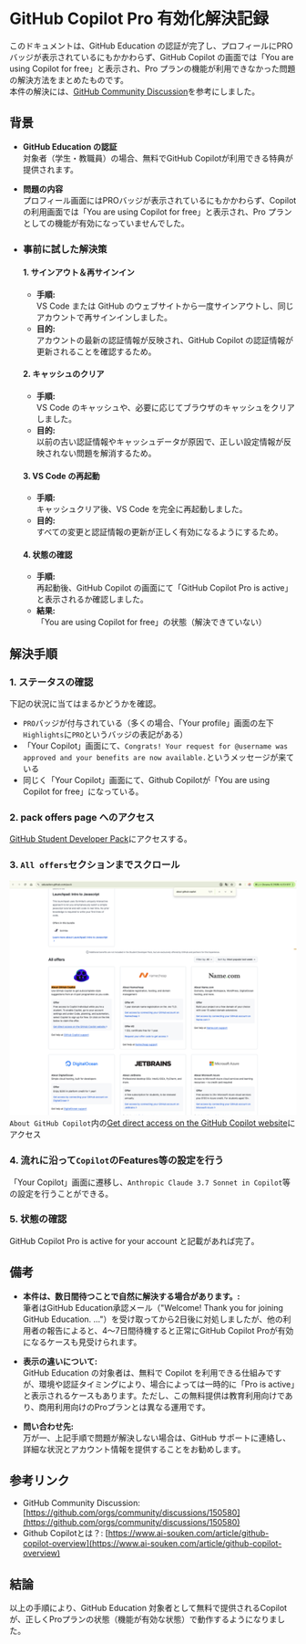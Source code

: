 # GitHub Copilot Pro 有効化解決記録

このドキュメントは、GitHub Education の認証が完了し、プロフィールにPROバッジが表示されているにもかかわらず、GitHub Copilot の画面では「You are using Copilot for free」と表示され、Pro プランの機能が利用できなかった問題の解決方法をまとめたものです。  
本件の解決には、[GitHub Community Discussion](https://github.com/orgs/community/discussions/150580)を参考にしました。

## 背景

- **GitHub Education の認証**  
  対象者（学生・教職員）の場合、無料でGitHub Copilotが利用できる特典が提供されます。  
- **問題の内容**  
  プロフィール画面にはPROバッジが表示されているにもかかわらず、Copilot の利用画面では「You are using Copilot for free」と表示され、Pro プランとしての機能が有効になっていませんでした。
- ### **事前に試した解決策**
  #### 1. サインアウト＆再サインイン
  - **手順:**  
    VS Code または GitHub のウェブサイトから一度サインアウトし、同じアカウントで再サインインしました。  
  - **目的:**  
    アカウントの最新の認証情報が反映され、GitHub Copilot の認証情報が更新されることを確認するため。

  #### 2. キャッシュのクリア
  - **手順:**  
    VS Code のキャッシュや、必要に応じてブラウザのキャッシュをクリアしました。  
  - **目的:**  
    以前の古い認証情報やキャッシュデータが原因で、正しい設定情報が反映されない問題を解消するため。

  #### 3. VS Code の再起動
  - **手順:**  
    キャッシュクリア後、VS Code を完全に再起動しました。  
  - **目的:**  
    すべての変更と認証情報の更新が正しく有効になるようにするため。

  #### 4. 状態の確認
  - **手順:**  
    再起動後、GitHub Copilot の画面にて「GitHub Copilot Pro is active」と表示されるか確認しました。  
  - **結果:**  
    「You are using Copilot for free」の状態（解決できていない）


## 解決手順
### 1. ステータスの確認
  下記の状況に当てはまるかどうかを確認。
  - `PRO`バッジが付与されている（多くの場合、「Your profile」画面の左下`Highlights`に`PRO`というバッジの表記がある）
  - 「Your Copilot」画面にて、`Congrats! Your request for @username was approved and your benefits are now available.`というメッセージが来ている
  - 同じく「Your Copilot」画面にて、Github Copilotが「You are using Copilot for free」になっている。

### 2.  **pack offers page** へのアクセス
  [GitHub Student Developer Pack](https://education.github.com/pack)にアクセスする。

### 3. `All offers`セクションまでスクロール
![all offers](sample_img.png "sample")
  `About GitHub Copilot`内の<u>Get direct access on the GitHub Copilot website</u>にアクセス

### 4. 流れに沿って`Copilot`のFeatures等の設定を行う
  「Your Copilot」画面に遷移し、`Anthropic Claude 3.7 Sonnet in Copilot`等の設定を行うことができる。

### 5. 状態の確認
  GitHub Copilot Pro is active for your account と記載があれば完了。


## 備考
- **本件は、数日間待つことで自然に解決する場合があります。:**  
  筆者はGitHub Education承認メール（"Welcome! Thank you for joining GitHub Education. ..."）を受け取ってから2日後に対処しましたが、他の利用者の報告によると、4～7日間待機すると正常にGitHub Copilot Proが有効になるケースも見受けられます。

- **表示の違いについて:**  
  GitHub Education の対象者は、無料で Copilot を利用できる仕組みですが、環境や認証タイミングにより、場合によっては一時的に「Pro is active」と表示されるケースもあります。ただし、この無料提供は教育利用向けであり、商用利用向けのProプランとは異なる運用です。

- **問い合わせ先:**  
  万が一、上記手順で問題が解決しない場合は、GitHub サポートに連絡し、詳細な状況とアカウント情報を提供することをお勧めします。

## 参考リンク
  - GitHub Community Discussion: [https://github.com/orgs/community/discussions/150580](https://github.com/orgs/community/discussions/150580)
  - Github Copilotとは？: [https://www.ai-souken.com/article/github-copilot-overview](https://www.ai-souken.com/article/github-copilot-overview)

## 結論
  以上の手順により、GitHub Education 対象者として無料で提供されるCopilotが、正しくProプランの状態（機能が有効な状態）で動作するようになりました。
